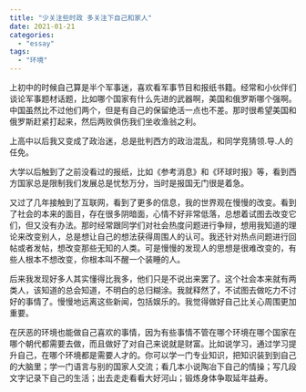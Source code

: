 ```yaml
---
title: "少关注些时政 多关注下自己和家人"
date: 2021-01-21
categories: 
  - "essay"
tags: 
  - "环境"
---
```


上初中的时候自己算是半个军事迷，喜欢看军事节目和报纸书籍。经常和小伙伴们谈论军事题材话题，比如哪个国家有什么先进的武器啊，美国和俄罗斯哪个强啊。中国虽然比不过他们两个，但是有自己的保留绝活一点也不差。那时很希望美国和俄罗斯赶紧打起来，然后两败俱伤我们坐收渔翁之利。

上高中以后我又变成了政治迷，总是批判西方的政治混乱，和同学竞猜领.导.人的任免。

大学以后触到了之前没看过的报纸，比如《参考消息》和《环球时报》等，看到西方国家总是限制我们发展总是忧愁万分，当时是报国无门很是着急。

又过了几年接触到了互联网，看到了更多的信息，我的世界观在慢慢的改变。看到了社会的本来的面目，存在很多阴暗面，心情不好非常低落，总想着试图去改变它们，但又没有办法。那时经常跟同学们对社会热度问题进行争辩，想用我知道的理论来改变别人，总是想让自己的想法获得周围人的认可。我还针对热点问题进行回帖或者发帖，想改变那些无知的人类。可是慢慢的发现人的思想是很难改变的，有些人根本不想改变，你根本叫不醒一个装睡的人。

后来我发现好多人其实懂得比我多，他们只是不说出来罢了。这个社会本来就有两类人，该知道的总会知道，不明白的总归糊涂。我就释然了，不试图去做吃力不讨好的事情了。慢慢地远离这些新闻，包括娱乐的。我觉得做好自己比关心周围更加重要。

在厌恶的环境也能做自己喜欢的事情，因为有些事情不管在哪个环境在哪个国家在哪个朝代都需要去做，而且做好了对自己来说就是财富。比如说学习，通过学习提升自己，在哪个环境都是需要人才的。你可以学一门专业知识，把知识装到到自己的大脑里；学一门语言与别的国家人交流；看几本小说陶冶下自己的情操；写几段文字记录下自己的生活；出去走走看看大好河山；锻炼身体争取延年益寿。

